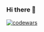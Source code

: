 ### Hi there 👋

[![codewars](https://www.codewars.com/users/askomyagin/badges/large)](https://www.codewars.com/askomyagin/askomyagin) 

<!--
**askomyagin/askomyagin** is a ✨ _special_ ✨ repository because its `README.md` (this file) appears on your GitHub profile.

Here are some ideas to get you started:

- 🔭 I’m currently working on ...
- 🌱 I’m currently learning ...
- 👯 I’m looking to collaborate on ...
- 🤔 I’m looking for help with ...
- 💬 Ask me about ...
- 📫 How to reach me: ...
- 😄 Pronouns: ...
- ⚡ Fun fact: ...
-->
